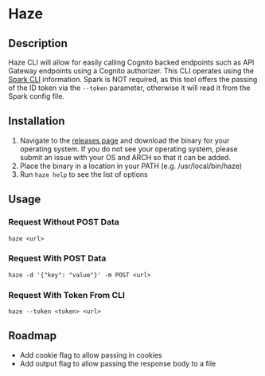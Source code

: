 # Haze
## Description
Haze CLI will allow for easily calling Cognito backed endpoints such as API Gateway endpoints using a Cognito authorizer. This CLI operates using the [Spark CLI](https://github.com/hunoz/spark) information. Spark is NOT required, as this tool offers the passing of the ID token via the `--token` parameter, otherwise it will read it from the Spark config file.

## Installation
1. Navigate to the [releases page](https://github.com/hunoz/haze/releases) and download the binary for your operating system. If you do not see your operating system, please submit an issue with your OS and ARCH so that it can be added.
2. Place the binary in a location in your PATH (e.g. /usr/local/bin/haze)
3. Run `haze help` to see the list of options

## Usage
### Request Without POST Data
```
haze <url>
```

### Request With POST Data
```
haze -d '{"key": "value"}' -m POST <url>
```

### Request With Token From CLI
```
haze --token <token> <url>
```

## Roadmap
* Add cookie flag to allow passing in cookies
* Add output flag to allow passing the response body to a file